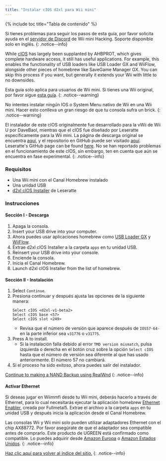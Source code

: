 ```yaml
---
title: "Instalar cIOS d2xl para Wii mini"
---
```


{% include toc title="Tabla de contenido" %}

Si tienes problemas para seguir los pasos de esta guía, por favor solicita ayuda en el [servidor de Discord](https://discord.gg/6ryxnkS) de Wii mini Hacking. Soporte disponible solo en inglés.
{: .notice--info}

While [cIOS](https://wiibrew.org/wiki/Custom_IOS) has largely been supplanted by AHBPROT, which gives complete hardware access, it still has useful applications. For example, this enables the functionality of USB loaders like USB Loader GX and WiiFlow, alongside other pieces of homebrew like SaveGame Manager GX. You can skip this process if you want, but generally it extends your Wii with little to no downsides.

Esta guía solo aplica para usuarios de Wii mini. Si tienes una Wii original, por favor sigue [esta guía](cios).
{: .notice--warning}

No intentes instalar ningún IOS o System Menu nativo de Wii en una Wii mini. Hacer esto conlleva un gran riesgo de que tu consola sufra un brick.
{: .notice--warning}

El instalador de este cIOS originalmente fue desarrollado para la vWii de Wii U por DaveBaol, mientras que el cIOS fue diseñado por Leseratte específicamente para la Wii mini. La página de descarga original se encuentra [aquí](https://wii.leseratte10.de/d2xl-cIOS/), y el repositorio en GitHub puede ser visitado [aquí](https://github.com/Leseratte10/d2xl-cios). Leseratte's GitHub page can be found [here](https://github.com/Leseratte10/d2xl-cios). No se han reportado problemas en el funcionamiento de este cIOS, sin embargo, ten en cuenta que aún se encuentra en fase experimental.
{: .notice--info}

### Requisitos

* Una Wii mini con el Canal Homebrew instalado
* Una unidad USB
* [d2xl cIOS Installer](/assets/files/d2xl_wii_mini_cIOS_installer_v1_beta2.zip) de Leseratte

### Instrucciones

#### Sección I - Descarga

1. Apaga la consola.
1. Insert your USB drive into your computer.
1. Ahora puedes usar aplicaciones homebrew como [USB Loader GX](usbloadergx) y [WiiFlow](wiiflow).
1. Extrae d2xl cIOS Installer a la carpeta `apps` en tu unidad USB.
1. Reinsert your USB drive into your console.
1. Enciende la consola.
1. Inicia el Canal Homebrew.
1. Launch d2xl cIOS Installer from the list of homebrew.

#### Sección II - Instalación

1. Select `Continue`.
1. Presiona continuar y después ajusta las opciones de la siguiente manera:
    ```
    Select cIOS <d2xl-v1-beta2>
    Select cIOS base <57>
    Select cIOS slot <249>
    ```
    + Revisa que el número de versión que aparece después de `IOS57-64-` en la parte inferior sea `v31776` o `v31775`.
1. Press A to install.
    + Si la instalación falla debido al error `TMD version mismatch`, pulsa izquierda o derecha en el botón cruz sobre la opción `Select cIOS` hasta que el número de versión sea diferente al que has usado anteriormente. El número 57 no cambiará.
1. Si el proceso ha sido exitoso, ahora puedes salir del instalador.

[Continue to making a NAND Backup using RealWnd](wnd-mini)
{: .notice--info}

#### Activar Ethernet

Si deseas jugar en Wiimmfi desde tu Wii mini, deberás hacerlo a través de Ethernet, para lo cual necesitarás ejecutar la aplicación homebrew [Ethernet Enabler](/assets/files/Wii_Mini_Ethernet_Enable.zip), creada por Fullmetal5. Extrae el archivo a la carpeta `apps` en tu unidad USB y después inicia la aplicación desde el Canal Homebrew.

Las consolas Wii y Wii mini solo pueden utilizar adaptadores Ethernet con el chip AX88772. Por favor asegúrate de que el adaptador sea compatible antes de comprarlo. Este producto de UGREEN está confirmado como compatible. Lo puedes adquirir desde [Amazon Europa](https://www.amazon.de/dp/B00MYT481C) o [Amazon Estados Unidos](https://a.co/d/3OcSJDS).
{: .notice--info}

[Haz clic aquí para volver al índice del sitio.](site-navigation)
{: .notice--info}
